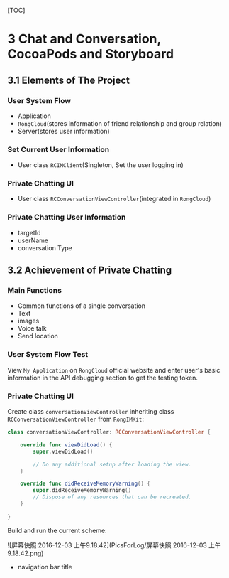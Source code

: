 

[TOC]

# 3 Chat and Conversation, CocoaPods and Storyboard

## 3.1 Elements of The Project

### User System Flow

* Application
* `RongCloud`(stores information of friend relationship and group relation)
* Server(stores user information)

### Set Current User Information

* User class `RCIMClient`(Singleton, Set the user logging in)

### Private Chatting UI

* User class `RCConversationViewController`(integrated in `RongCloud`)

### Private Chatting User Information

* targetId
* userName
* conversation Type

## 3.2 Achievement of Private Chatting

### Main Functions

- Common functions of a single conversation
- Text
- images
- Voice talk
- Send location

### User System Flow Test

View `My Application` on `RongCloud` official website and enter user's basic information in the API debugging section to get the testing token.

### Private Chatting UI

Create class `conversationViewController` inheriting class `RCConversationViewController` from `RongIMKit`:

```swift
class conversationViewController: RCConversationViewController {

    override func viewDidLoad() {
        super.viewDidLoad()

        // Do any additional setup after loading the view.
    }

    override func didReceiveMemoryWarning() {
        super.didReceiveMemoryWarning()
        // Dispose of any resources that can be recreated.
    }
    
}
```

Build and run the current scheme:

![屏幕快照 2016-12-03 上午9.18.42](PicsForLog/屏幕快照 2016-12-03 上午9.18.42.png)

* navigation bar title
